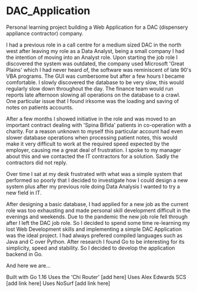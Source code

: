 # DAC_Application
Personal learning project building a Web Application for a DAC (dispensery appliance contractor) company.

I had a previous role in a call centre for a medium sized DAC in the north west after leaving my role as a Data Analyst, being a small company I had the intention
of moving into an Analyst role. 
Upon starting the job role I discovered the system was outdated, the company used Microsoft 'Great Plains' which I had never heard of, the software was reminiscent
of late 90's VBA programs. The GUI was cumbersome but after a few hours I became comfortable. I slowly discovered the database to be very slow, this would regularly
slow down throughout the day. The finance team would run reports late afternoon slowing all operations on the database to a crawl. One particular issue that I 
found irksome was the loading and saving of notes on patients accounts.

After a few months I showed initiative in the role and was moved to an important contract dealing with 'Spina Bifida' patients in co-operation with a charity.
For a reason unknown to myself this particular account had even slower database operations when processing patient notes, this would make it very difficult to work 
at the required speed expected by the employer, causing me a great deal of frustration. I spoke to my manager about this and we contacted the IT contractors for a solution. Sadly the contractors did not reply.

Over time I sat at my desk frustrated with what was a simple system that performed so poorly that I decided to investigate how I could design a new system plus 
after my previous role doing Data Analysis I wanted to try a new field in IT. 

After designing a basic database, I had applied for a new job as the current role was too exhausting and made personal skill development difficult in the evenings
and weekends. Due to the pandemic the new job role fell through after I left the DAC job role. So I decided to spend some time re-learning my lost Web Development
skills and implementing a simple DAC Application was the ideal project. I had always prefered compiled languages such as Java and C over Python. 
After research I found Go to be interesting for its simplicity, speed and stability. So I decided to develop the application backend in Go.

And here we are...

Built with Go 1.16
Uses the 'Chi Router' [add here]
Uses Alex Edwards SCS [add link here]
Uses NoSurf [add link here] 
